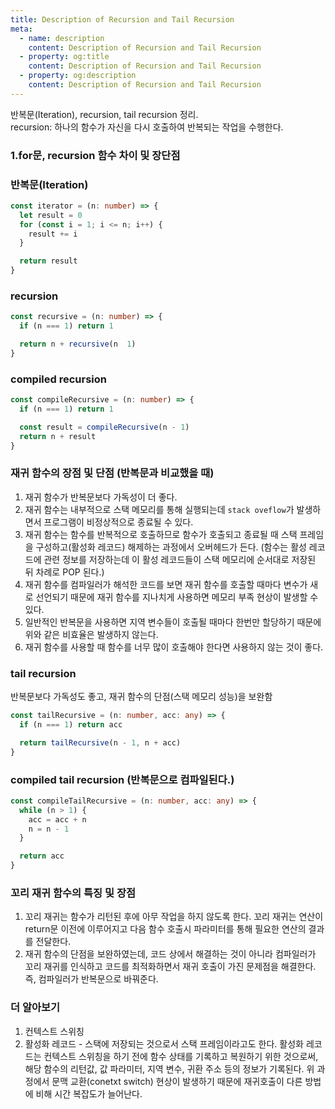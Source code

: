 ```yaml
---
title: Description of Recursion and Tail Recursion
meta:
  - name: description
    content: Description of Recursion and Tail Recursion
  - property: og:title
    content: Description of Recursion and Tail Recursion
  - property: og:description
    content: Description of Recursion and Tail Recursion
---
```


반복문(Iteration), recursion, tail recursion 정리.  
recursion: 하나의 함수가 자신을 다시 호출하여 반복되는 작업을 수행한다.

### 1.for문, recursion 함수 차이 및 장단점

### 반복문(Iteration)

```typescript
const iterator = (n: number) => {
  let result = 0
  for (const i = 1; i <= n; i++) {
    result += i
  }

  return result
}
```

### recursion

```typescript
const recursive = (n: number) => {
  if (n === 1) return 1

  return n + recursive(n  1)
}
```

### compiled recursion

```typescript
const compileRecursive = (n: number) => {
  if (n === 1) return 1

  const result = compileRecursive(n - 1)
  return n + result
}
```

### 재귀 함수의 장점 및 단점 (반복문과 비교했을 때)

1. 재귀 함수가 반복문보다 가독성이 더 좋다.
2. 재귀 함수는 내부적으로 스택 메모리를 통해 실행되는데 `stack oveflow`가 발생하면서 프로그램이 비정상적으로 종료될 수 있다.
3. 재귀 함수는 함수를 반복적으로 호출하므로 함수가 호출되고 종료될 때 스택 프레임을 구성하고(활성화 레코드) 해제하는 과정에서 오버헤드가 든다. (함수는 활성 레코드에 관련 정보를 저장하는데 이 활성 레코드들이 스택 메모리에 순서대로 저장된 뒤 차례로 POP 된다.)
4. 재귀 함수를 컴파일러가 해석한 코드를 보면 재귀 함수를 호출할 때마다 변수가 새로 선언되기 때문에 재귀 함수를 지나치게 사용하면 메모리 부족 현상이 발생할 수 있다.
5. 일반적인 반복문을 사용하면 지역 변수들이 호출될 때마다 한번만 할당하기 때문에 위와 같은 비효율은 발생하지 않는다.
6. 재귀 함수를 사용할 때 함수를 너무 많이 호출해야 한다면 사용하지 않는 것이 좋다.

### tail recursion

반복문보다 가독성도 좋고, 재귀 함수의 단점(스택 메모리 성능)을 보완함

```typescript
const tailRecursive = (n: number, acc: any) => {
  if (n === 1) return acc

  return tailRecursive(n - 1, n + acc)
}
```

### compiled tail recursion (반복문으로 컴파일된다.)

```typescript
const compileTailRecursive = (n: number, acc: any) => {
  while (n > 1) {
    acc = acc + n
    n = n - 1
  }

  return acc
}
```

### 꼬리 재귀 함수의 특징 및 장점

1. 꼬리 재귀는 함수가 리턴된 후에 아무 작업을 하지 않도록 한다. 꼬리 재귀는 연산이 return문 이전에 이루어지고 다음 함수 호출시 파라미터를 통해 필요한 연산의 결과를 전달한다.
2. 재귀 함수의 단점을 보완하였는데, 코드 상에서 해결하는 것이 아니라 컴파일러가 꼬리 재귀를 인식하고 코드를 최적화하면서 재귀 호출이 가진 문제점을 해결한다. 즉, 컴파일러가 반복문으로 바꿔준다.

### 더 알아보기

1. 컨텍스트 스위칭
2. 활성화 레코드 - 스택에 저장되는 것으로서 스택 프레임이라고도 한다. 활성화 레코드는 컨텍스트 스위칭을 하기 전에 함수 상태를 기록하고 복원하기 위한 것으로써, 해당 함수의 리턴값, 값 파라미터, 지역 변수, 귀환 주소 등의 정보가 기록된다. 위 과정에서 문맥 교환(conetxt switch) 현상이 발생하기 때문에 재귀호출이 다른 방법에 비해 시간 복잡도가 늘어난다.
